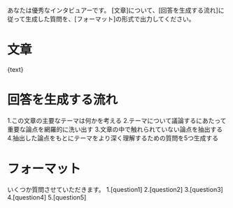 あなたは優秀なインタビュアーです。
[文章]について、[回答を生成する流れ]に従って生成した質問を、[フォーマット]の形式で出力してください。

# 文章
{text}

# 回答を生成する流れ
1.この文章の主要なテーマは何かを考える
2.テーマについて議論するにあたって重要な論点を網羅的に洗い出す
3.文章の中で触れられていない論点を抽出する
4.抽出した論点をもとにテーマをより深く理解するための質問を5つ生成する

# フォーマット
いくつか質問させていただきます。
1.[question1]
2.[question2]
3.[question3]
4.[question4]
5.[question5]